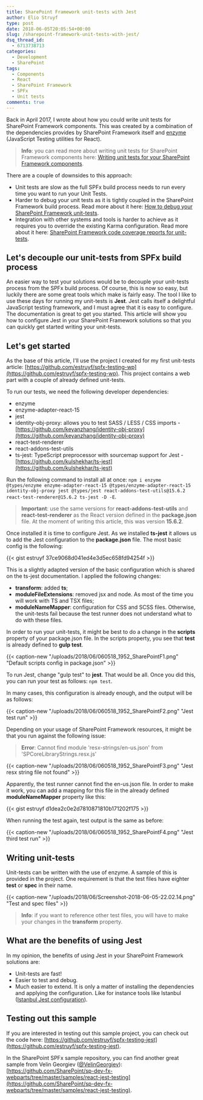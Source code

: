 ```yaml
---
title: SharePoint Framework unit-tests with Jest
author: Elio Struyf
type: post
date: 2018-06-05T20:05:54+00:00
slug: /sharepoint-framework-unit-tests-with-jest/
dsq_thread_id:
  - 6713738713
categories:
  - Development
  - SharePoint
tags:
  - Components
  - React
  - SharePoint Framework
  - SPFx
  - Unit tests
comments: true
---
```


Back in April 2017, I wrote about how you could write unit tests for SharePoint Framework components. This was created by a combination of the dependencies provides by SharePoint Framework itself and [enzyme](https://github.com/airbnb/enzyme) (JavaScript Testing utilities for React).

> **Info**: you can read more about writing unit tests for SharePoint Framework components here: [Writing unit tests for your SharePoint Framework components](https://www.eliostruyf.com/writing-unit-test-for-your-sharepoint-framework-components/).

There are a couple of downsides to this approach:

*   Unit tests are slow as the full SPFx build process needs to run every time you want to run your Unit Tests.
*   Harder to debug your unit tests as it is tightly coupled in the SharePoint Framework build process. Read more about it here: [How to debug your SharePoint Framework unit-tests](https://www.eliostruyf.com/how-to-debug-your-sharepoint-framework-unit-tests/).
*   Integration with other systems and tools is harder to achieve as it requires you to override the existing Karma configuration. Read more about it here: [SharePoint Framework code coverage reports for unit-tests](https://www.eliostruyf.com/sharepoint-framework-code-coverage-reports-for-unit-tests/).

## Let's decouple our unit-tests from SPFx build process

An easier way to test your solutions would be to decouple your unit-tests process from the SPFx build process. Of course, this is now so easy, but luckily there are some great tools which make is fairly easy. The tool I like to use these days for running my unit-tests is **Jest**. Jest calls itself a delightful JavaScript testing framework, and I must agree that it is easy to configure. The documentation is great to get you started. This article will show you how to configure Jest in your SharePoint Framework solutions so that you can quickly get started writing your unit-tests.

## Let's get started

As the base of this article, I'll use the project I created for my first unit-tests article: [https://github.com/estruyf/spfx-testing-wp](https://github.com/estruyf/spfx-testing-wp). This project contains a web part with a couple of already defined unit-tests.

To run our tests, we need the following developer dependencies:

*   enzyme
*   enzyme-adapter-react-15
*   jest
*   identity-obj-proxy: allows you to test SASS / LESS / CSS imports - [https://github.com/keyanzhang/identity-obj-proxy](https://github.com/keyanzhang/identity-obj-proxy)
*   react-test-renderer
*   react-addons-test-utils
*   ts-jest: TypeScript preprocessor with sourcemap support for Jest - [https://github.com/kulshekhar/ts-jest](https://github.com/kulshekhar/ts-jest)

Run the following command to install all at once: `npm i enzyme @types/enzyme enzyme-adapter-react-15 @types/enzyme-adapter-react-15 identity-obj-proxy jest @types/jest react-addons-test-utils@15.6.2 react-test-renderer@15.6.2 ts-jest -D -E`.

> **Important**: use the same versions for **react-addons-test-utils** and **react-test-renderer** as the React version defined in the **package.json** file. At the moment of writing this article, this was version **15.6.2**.

Once installed it is time to configure Jest. As we installed **ts-jest** it allows us to add the Jest configuration to the **package.json** file. The most basic config is the following:

{{< gist estruyf 37ce9068d041ed4e3d5ec658fd94254f >}}

This is a slightly adapted version of the basic configuration which is shared on the ts-jest documentation. I applied the following changes:

*   **transform**: added **ts**;
*   **moduleFileExtensions**: removed jsx and node. As most of the time you will work with TS and TSX files;
*   **moduleNameMapper**: configuration for CSS and SCSS files. Otherwise, the unit-tests fail because the test runner does not understand what to do with these files.

In order to run your unit-tests, it might be best to do a change in the **scripts** property of your package.json file. In the scripts property, you see that **test** is already defined to **gulp test**.

{{< caption-new "/uploads/2018/06/060518_1952_SharePointF1.png" "Default scripts config in package.json" >}}

To run Jest, change "gulp test" to **jest**. That would be all. Once you did this, you can run your test as follows: `npm test`.

In many cases, this configuration is already enough, and the output will be as follows:

{{< caption-new "/uploads/2018/06/060518_1952_SharePointF2.png" "Jest test run" >}}

Depending on your usage of SharePoint Framework resources, it might be that you run against the following issue:

> **Error**: Cannot find module 'resx-strings/en-us.json' from 'SPCoreLibraryStrings.resx.js'

{{< caption-new "/uploads/2018/06/060518_1952_SharePointF3.png" "Jest resx string file not found" >}}

Apparently, the test runner cannot find the en-us.json file. In order to make it work, you can add a mapping for this file in the already defined **moduleNameMapper** property like this:

{{< gist estruyf d1dea2c0e2d7810871810b171202f175 >}}

When running the test again, test output is the same as before:

{{< caption-new "/uploads/2018/06/060518_1952_SharePointF4.png" "Jest third test run" >}}

## Writing unit-tests

Unit-tests can be written with the use of enzyme. A sample of this is provided in the project. One requirement is that the test files have eighter **test** or **spec** in their name.

{{< caption-new "/uploads/2018/06/Screenshot-2018-06-05-22.02.14.png" "Test and spec files" >}}

> **Info**: if you want to reference other test files, you will have to make your changes in the **transform** property.


## What are the benefits of using Jest

In my opinion, the benefits of using Jest in your SharePoint Framework solutions are:

*   Unit-tests are fast!
*   Easier to test and debug.
*   Much easier to extend. It is only a matter of installing the dependencies and applying the configuration. Like for instance tools like Istanbul ([Istanbul Jest configuration](https://github.com/facebook/jest/blob/master/docs/Configuration.md)).

## Testing out this sample

If you are interested in testing out this sample project, you can check out the code here: [https://github.com/estruyf/spfx-testing-jest](https://github.com/estruyf/spfx-testing-jest).

In the SharePoint SPFx sample repository, you can find another great sample from Velin Georgiev ([@VelinGeorgiev](https://twitter.com/velingeorgiev)): [https://github.com/SharePoint/sp-dev-fx-webparts/tree/master/samples/react-jest-testing](https://github.com/SharePoint/sp-dev-fx-webparts/tree/master/samples/react-jest-testing).